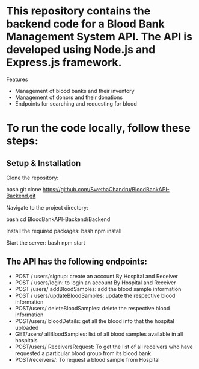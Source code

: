# This repository contains the backend code for a Blood Bank Management System API. The API is developed using Node.js and Express.js framework.
Features
* Management of blood banks and their inventory
* Management of donors and their donations
* Endpoints for searching and requesting for blood


# To run the code locally, follow these steps:

## Setup & Installation


Clone the repository:

bash
git clone https://github.com/SwethaChandru/BloodBankAPI-Backend.git


Navigate to the project directory:  

bash
 cd BloodBankAPI-Backend/Backend       

Install the required packages:
bash
npm install

Start the server:
bash
npm start



## The API has the following endpoints:

* POST / users/signup: create an account By Hospital and Receiver
* POST / users/login: to login an account By Hospital and Receiver
* POST /users/ addBloodSamples: add the blood sample information
* POST / users/updateBloodSamples: update the respective blood information
* POST/users/ deleteBloodSamples: delete the respective blood information
* POST/users/ bloodDetails: get all the blood info that the hospital uploaded
* GET/users/ allBloodSamples: list of all blood samples available in all hospitals
* POST/users/ ReceiversRequest: To get the list of all receivers who have requested a particular blood    group from its blood bank.
* POST/receivers/: To request a blood sample from Hospital



